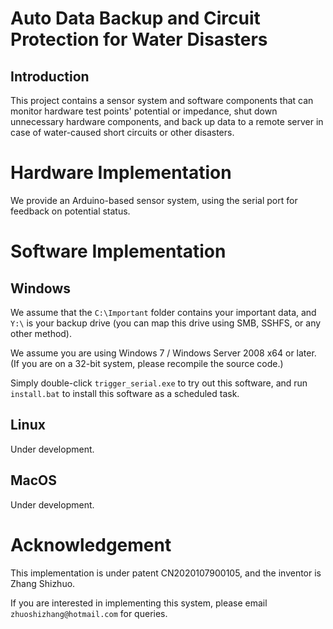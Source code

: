 # Auto Data Backup and Circuit Protection for Water Disasters

## Introduction

This project contains a sensor system and software components that can monitor hardware test points' potential or impedance, shut down unnecessary hardware components, and back up data to a remote server in case of water-caused short circuits or other disasters.

# Hardware Implementation

We provide an Arduino-based sensor system, using the serial port for feedback on potential status.

# Software Implementation

## Windows

We assume that the `C:\Important` folder contains your important data, and `Y:\` is your backup drive (you can map this drive using SMB, SSHFS, or any other method).

We assume you are using Windows 7 / Windows Server 2008 x64 or later. (If you are on a 32-bit system, please recompile the source code.)

Simply double-click `trigger_serial.exe` to try out this software, and run `install.bat` to install this software as a scheduled task.

## Linux

Under development.

## MacOS

Under development.

# Acknowledgement
This implementation is under patent CN2020107900105, and the inventor is Zhang Shizhuo.

If you are interested in implementing this system, please email `zhuoshizhang@hotmail.com` for queries.